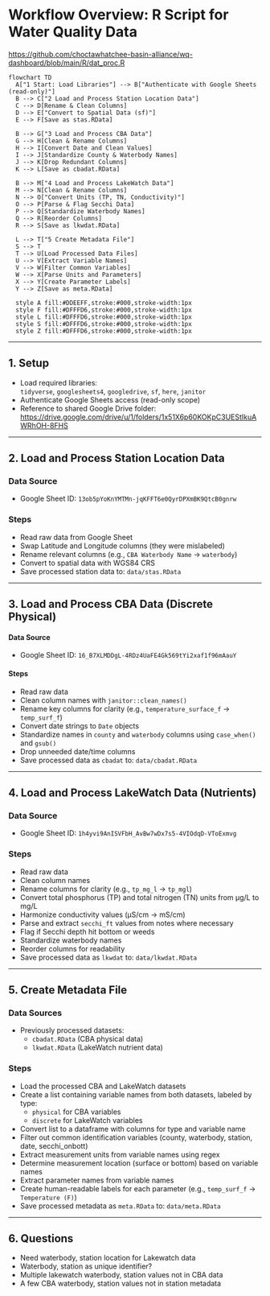 # Workflow Overview: R Script for Water Quality Data

<https://github.com/choctawhatchee-basin-alliance/wq-dashboard/blob/main/R/dat_proc.R>

```mermaid
flowchart TD
  A["1 Start: Load Libraries"] --> B["Authenticate with Google Sheets (read-only)"]
  B --> C["2 Load and Process Station Location Data"]
  C --> D[Rename & Clean Columns]
  D --> E["Convert to Spatial Data (sf)"]
  E --> F[Save as stas.RData]

  B --> G["3 Load and Process CBA Data"]
  G --> H[Clean & Rename Columns]
  H --> I[Convert Date and Clean Values]
  I --> J[Standardize County & Waterbody Names]
  J --> K[Drop Redundant Columns]
  K --> L[Save as cbadat.RData]

  B --> M["4 Load and Process LakeWatch Data"]
  M --> N[Clean & Rename Columns]
  N --> O["Convert Units (TP, TN, Conductivity)"]
  O --> P[Parse & Flag Secchi Data]
  P --> Q[Standardize Waterbody Names]
  Q --> R[Reorder Columns]
  R --> S[Save as lkwdat.RData]
  
  L --> T["5 Create Metadata File"]
  S --> T
  T --> U[Load Processed Data Files]
  U --> V[Extract Variable Names]
  V --> W[Filter Common Variables]
  W --> X[Parse Units and Parameters]
  X --> Y[Create Parameter Labels]
  Y --> Z[Save as meta.RData]

  style A fill:#DDEEFF,stroke:#000,stroke-width:1px
  style F fill:#DFFFD6,stroke:#000,stroke-width:1px
  style L fill:#DFFFD6,stroke:#000,stroke-width:1px
  style S fill:#DFFFD6,stroke:#000,stroke-width:1px
  style Z fill:#DFFFD6,stroke:#000,stroke-width:1px
```

---

## 1. Setup
- Load required libraries:  
  `tidyverse`, `googlesheets4`, `googledrive`, `sf`, `here`, `janitor`
- Authenticate Google Sheets access (read-only scope)
- Reference to shared Google Drive folder:  
  https://drive.google.com/drive/u/1/folders/1x51X6p60KOKpC3UEStIkuAWRhOH-8FHS

---

## 2. Load and Process Station Location Data

### **Data Source**
- Google Sheet ID: `13ob5pYoKnYMTMn-jqKFFT6e0QyrDPXmBK9QtcB0gnrw`

### **Steps**
- Read raw data from Google Sheet
- Swap Latitude and Longitude columns (they were mislabeled)
- Rename relevant columns (e.g., `CBA Waterbody Name` → `waterbody`)
- Convert to spatial data with WGS84 CRS
- Save processed station data to: `data/stas.RData`

---

## 3. Load and Process CBA Data (Discrete Physical)

#### **Data Source**
- Google Sheet ID: `16_B7XLMDDgL-4RDz4UaFE4Gk569tYi2xaf1f96mAauY`

#### **Steps**
- Read raw data
- Clean column names with `janitor::clean_names()`
- Rename key columns for clarity (e.g., `temperature_surface_f` → `temp_surf_f`)
- Convert date strings to `Date` objects
- Standardize names in `county` and `waterbody` columns using `case_when()` and `gsub()`
- Drop unneeded date/time columns
- Save processed data as `cbadat` to: `data/cbadat.RData`

---

## 4. Load and Process LakeWatch Data (Nutrients)

### **Data Source**
- Google Sheet ID: `1h4yvi9AnISVFbH_AvBw7wDx7s5-4VIOdqD-VToExmvg`

### **Steps**
- Read raw data
- Clean column names
- Rename columns for clarity (e.g., `tp_mg_l` → `tp_mgl`)
- Convert total phosphorus (TP) and total nitrogen (TN) units from µg/L to mg/L
- Harmonize conductivity values (µS/cm → mS/cm)
- Parse and extract `secchi_ft` values from notes where necessary
- Flag if Secchi depth hit bottom or weeds
- Standardize waterbody names
- Reorder columns for readability
- Save processed data as `lkwdat` to: `data/lkwdat.RData`

---

## 5. Create Metadata File

### **Data Sources**
- Previously processed datasets:
  - `cbadat.RData` (CBA physical data)
  - `lkwdat.RData` (LakeWatch nutrient data)

### **Steps**
- Load the processed CBA and LakeWatch datasets
- Create a list containing variable names from both datasets, labeled by type:
  - `physical` for CBA variables
  - `discrete` for LakeWatch variables
- Convert list to a dataframe with columns for type and variable name
- Filter out common identification variables (county, waterbody, station, date, secchi_onbott)
- Extract measurement units from variable names using regex
- Determine measurement location (surface or bottom) based on variable names
- Extract parameter names from variable names
- Create human-readable labels for each parameter (e.g., `temp_surf_f` → `Temperature (F)`)
- Save processed metadata as `meta.RData` to: `data/meta.RData`

---

## 6. Questions

- Need waterbody, station location for Lakewatch data
- Waterbody, station as unique identifier?
- Multiple lakewatch waterbody, station values not in CBA data
- A few CBA waterbody, station values not in station metadata
